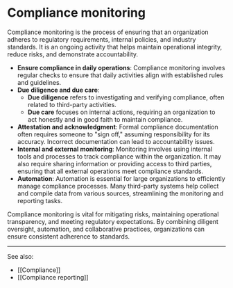 
# Compliance monitoring

Compliance monitoring is the process of ensuring that an organization adheres to regulatory requirements, internal policies, and industry standards. It is an ongoing activity that helps maintain operational integrity, reduce risks, and demonstrate accountability.

- **Ensure compliance in daily operations**: Compliance monitoring involves regular checks to ensure that daily activities align with established rules and guidelines.    
- **Due diligence and due care**:
    - **Due diligence** refers to investigating and verifying compliance, often related to third-party activities.
    - **Due care** focuses on internal actions, requiring an organization to act honestly and in good faith to maintain compliance.
- **Attestation and acknowledgment**: Formal compliance documentation often requires someone to "sign off," assuming responsibility for its accuracy. Incorrect documentation can lead to accountability issues.
- **Internal and external monitoring**: Monitoring involves using internal tools and processes to track compliance within the organization. It may also require sharing information or providing access to third parties, ensuring that all external operations meet compliance standards.
- **Automation**: Automation is essential for large organizations to efficiently manage compliance processes. Many third-party systems help collect and compile data from various sources, streamlining the monitoring and reporting tasks.

Compliance monitoring is vital for mitigating risks, maintaining operational transparency, and meeting regulatory expectations. By combining diligent oversight, automation, and collaborative practices, organizations can ensure consistent adherence to standards.

---

See also:

- [[Compliance]]
- [[Compliance reporting]]